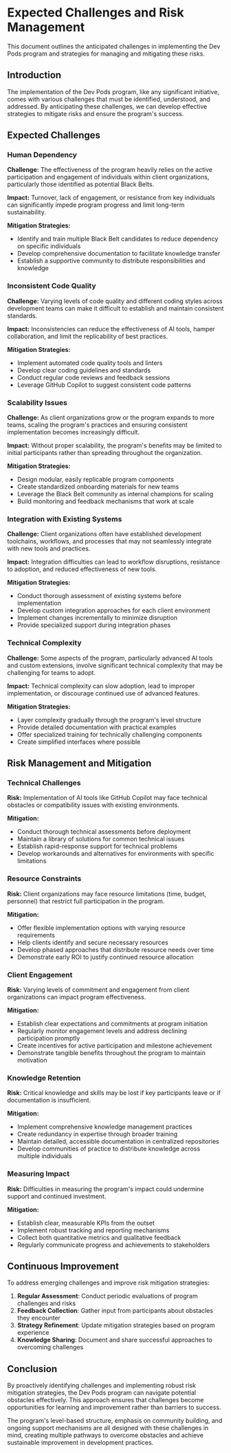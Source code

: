 # Expected Challenges and Risk Management

This document outlines the anticipated challenges in implementing the Dev Pods program and strategies for managing and mitigating these risks.

## Introduction

The implementation of the Dev Pods program, like any significant initiative, comes with various challenges that must be identified, understood, and addressed. By anticipating these challenges, we can develop effective strategies to mitigate risks and ensure the program's success.

## Expected Challenges

### Human Dependency

**Challenge:** The effectiveness of the program heavily relies on the active participation and engagement of individuals within client organizations, particularly those identified as potential Black Belts.

**Impact:** Turnover, lack of engagement, or resistance from key individuals can significantly impede program progress and limit long-term sustainability.

**Mitigation Strategies:**
- Identify and train multiple Black Belt candidates to reduce dependency on specific individuals
- Develop comprehensive documentation to facilitate knowledge transfer
- Establish a supportive community to distribute responsibilities and knowledge

### Inconsistent Code Quality

**Challenge:** Varying levels of code quality and different coding styles across development teams can make it difficult to establish and maintain consistent standards.

**Impact:** Inconsistencies can reduce the effectiveness of AI tools, hamper collaboration, and limit the replicability of best practices.

**Mitigation Strategies:**
- Implement automated code quality tools and linters
- Develop clear coding guidelines and standards
- Conduct regular code reviews and feedback sessions
- Leverage GitHub Copilot to suggest consistent code patterns

### Scalability Issues

**Challenge:** As client organizations grow or the program expands to more teams, scaling the program's practices and ensuring consistent implementation becomes increasingly difficult.

**Impact:** Without proper scalability, the program's benefits may be limited to initial participants rather than spreading throughout the organization.

**Mitigation Strategies:**
- Design modular, easily replicable program components
- Create standardized onboarding materials for new teams
- Leverage the Black Belt community as internal champions for scaling
- Build monitoring and feedback mechanisms that work at scale

### Integration with Existing Systems

**Challenge:** Client organizations often have established development toolchains, workflows, and processes that may not seamlessly integrate with new tools and practices.

**Impact:** Integration difficulties can lead to workflow disruptions, resistance to adoption, and reduced effectiveness of new tools.

**Mitigation Strategies:**
- Conduct thorough assessment of existing systems before implementation
- Develop custom integration approaches for each client environment
- Implement changes incrementally to minimize disruption
- Provide specialized support during integration phases

### Technical Complexity

**Challenge:** Some aspects of the program, particularly advanced AI tools and custom extensions, involve significant technical complexity that may be challenging for teams to adopt.

**Impact:** Technical complexity can slow adoption, lead to improper implementation, or discourage continued use of advanced features.

**Mitigation Strategies:**
- Layer complexity gradually through the program's level structure
- Provide detailed documentation with practical examples
- Offer specialized training for technically challenging components
- Create simplified interfaces where possible

## Risk Management and Mitigation

### Technical Challenges

**Risk:** Implementation of AI tools like GitHub Copilot may face technical obstacles or compatibility issues with existing environments.

**Mitigation:**
- Conduct thorough technical assessments before deployment
- Maintain a library of solutions for common technical issues
- Establish rapid-response support for technical problems
- Develop workarounds and alternatives for environments with specific limitations

### Resource Constraints

**Risk:** Client organizations may face resource limitations (time, budget, personnel) that restrict full participation in the program.

**Mitigation:**
- Offer flexible implementation options with varying resource requirements
- Help clients identify and secure necessary resources
- Develop phased approaches that distribute resource needs over time
- Demonstrate early ROI to justify continued resource allocation

### Client Engagement

**Risk:** Varying levels of commitment and engagement from client organizations can impact program effectiveness.

**Mitigation:**
- Establish clear expectations and commitments at program initiation
- Regularly monitor engagement levels and address declining participation promptly
- Create incentives for active participation and milestone achievement
- Demonstrate tangible benefits throughout the program to maintain motivation

### Knowledge Retention

**Risk:** Critical knowledge and skills may be lost if key participants leave or if documentation is insufficient.

**Mitigation:**
- Implement comprehensive knowledge management practices
- Create redundancy in expertise through broader training
- Maintain detailed, accessible documentation in centralized repositories
- Develop communities of practice to distribute knowledge across multiple individuals

### Measuring Impact

**Risk:** Difficulties in measuring the program's impact could undermine support and continued investment.

**Mitigation:**
- Establish clear, measurable KPIs from the outset
- Implement robust tracking and reporting mechanisms
- Collect both quantitative metrics and qualitative feedback
- Regularly communicate progress and achievements to stakeholders

## Continuous Improvement

To address emerging challenges and improve risk mitigation strategies:

1. **Regular Assessment**: Conduct periodic evaluations of program challenges and risks
2. **Feedback Collection**: Gather input from participants about obstacles they encounter
3. **Strategy Refinement**: Update mitigation strategies based on program experience
4. **Knowledge Sharing**: Document and share successful approaches to overcoming challenges

## Conclusion

By proactively identifying challenges and implementing robust risk mitigation strategies, the Dev Pods program can navigate potential obstacles effectively. This approach ensures that challenges become opportunities for learning and improvement rather than barriers to success.

The program's level-based structure, emphasis on community building, and ongoing support mechanisms are all designed with these challenges in mind, creating multiple pathways to overcome obstacles and achieve sustainable improvement in development practices.
